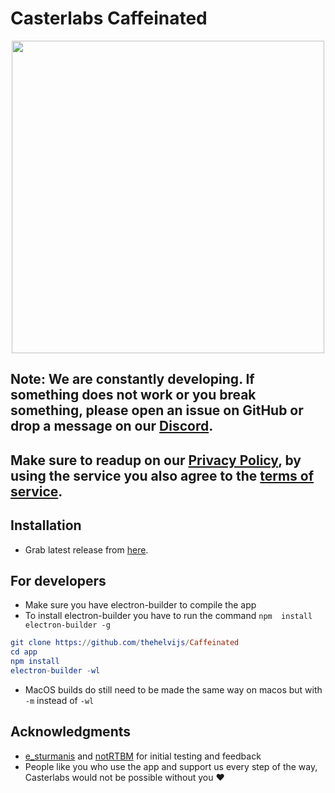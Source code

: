 # Casterlabs Caffeinated
<p align="center">
    <img width="500" src="https://i.imgur.com/cWDET5z.png">
</p>

## Note: We are constantly developing. If something does not work or you break something, please open an issue on GitHub or drop a message on our [Discord](https://casterlabs.co/discord).

## Make sure to readup on our [Privacy Policy](https://casterlabs.co/privacy-policy), by using the service you also agree to the [terms of service](https://casterlabs.co/terms-of-service).

## Installation
- Grab latest release from [here](https://casterlabs.co).

## For developers
- Make sure you have electron-builder to compile the app
- To install electron-builder you have to run the command ```npm  install electron-builder -g```
```elm
git clone https://github.com/thehelvijs/Caffeinated  
cd app  
npm install  
electron-builder -wl
```
- MacOS builds do still need to be made the same way on macos but with ```-m``` instead of ```-wl```

## Acknowledgments

- [e_sturmanis](https://www.caffeine.tv/e_sturmanis) and [notRTBM](https://www.caffeine.tv/notRTBM) for initial testing and feedback
- People like you who use the app and support us every step of the way, Casterlabs would not be possible without you ♥
